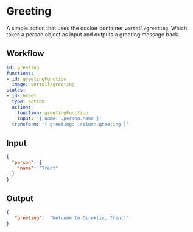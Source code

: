 # Greeting

A simple action that uses the docker container `vorteil/greeting`. Which takes a person object as input and outputs a greeting message back.

## Workflow 

```yaml
id: greeting
functions: 
- id: greetingFunction
  image: vorteil/greeting
states:
- id: Greet
  type: action
  action:
    function: greetingFunction
    input: '{ name: .person.name }'
  transform: '{ greeting: .return.greeting }'
```

## Input 

```json
{
  "person": {
    "name": "Trent"
  }
}
```

## Output 

```json
{
   "greeting":  "Welcome to Direktiv, Trent!"
}
```